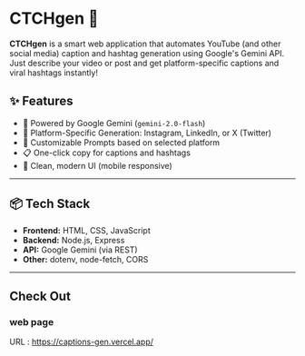 # CTCHgen 🚀
**CTCHgen** is a smart web application that automates YouTube (and other social media) caption and hashtag generation using Google's Gemini API. Just describe your video or post and get platform-specific captions and viral hashtags instantly!

## ✨ Features
- 🧠 Powered by Google Gemini (`gemini-2.0-flash`)
- 🎯 Platform-Specific Generation: Instagram, LinkedIn, or X (Twitter)
- 📝 Customizable Prompts based on selected platform
- 📋 One-click copy for captions and hashtags
- 🎨 Clean, modern UI (mobile responsive)

---

## 📦 Tech Stack

- **Frontend:** HTML, CSS, JavaScript
- **Backend:** Node.js, Express
- **API:** Google Gemini (via REST)
- **Other:** dotenv, node-fetch, CORS

---

## Check Out

### web page

URL : https://captions-gen.vercel.app/
